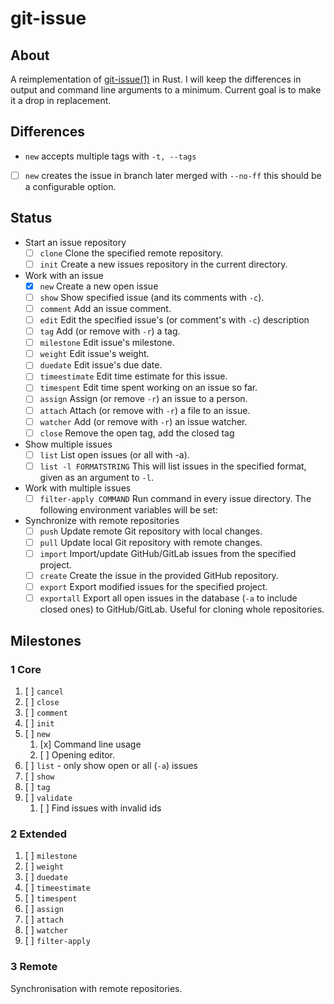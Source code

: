 # git-issue

## About

A reimplementation of [git-issue(1)](https://github.com/dspinellis/git-issue) in
Rust. I will keep the differences in output and command line arguments to a minimum.
Current goal is to make it a drop in replacement.

## Differences

- `new` accepts multiple tags with `-t, --tags`
- [ ] `new` creates the issue in branch later merged with `--no-ff` this should
  be a configurable option.

## Status

- Start an issue repository
  - [ ] `clone` Clone the specified remote repository.
  - [ ] `init` Create a new issues repository in the current directory.

- Work with an issue
  - [x] `new` Create a new open issue
  - [ ] `show` Show specified issue (and its comments with `-c`).
  - [ ] `comment` Add an issue comment.
  - [ ] `edit` Edit the specified issue's (or comment's with `-c`) description
  - [ ] `tag` Add (or remove with `-r`) a tag.
  - [ ] `milestone` Edit issue's milestone.
  - [ ] `weight` Edit issue's weight.
  - [ ] `duedate` Edit issue's due date.
  - [ ] `timeestimate` Edit time estimate for this issue.
  - [ ] `timespent` Edit time spent working on an issue so far.
  - [ ] `assign` Assign (or remove `-r`) an issue to a person.
  - [ ] `attach` Attach (or remove with `-r`) a file to an issue.
  - [ ] `watcher` Add (or remove with `-r`) an issue watcher.
  - [ ] `close` Remove the open tag, add the closed tag

- Show multiple issues
  - [ ] `list` List open issues (or all with -a).
  - [ ]  `list -l FORMATSTRING` This will list issues in the specified format,
    given as an argument to `-l`.

- Work with multiple issues
  - [ ] `filter-apply COMMAND` Run command in every issue directory. The
    following environment variables will be set:

- Synchronize with remote repositories
  - [ ] `push` Update remote Git repository with local changes.
  - [ ] `pull` Update local Git repository with remote changes.
  - [ ] `import` Import/update GitHub/GitLab issues from the specified project.
  - [ ] `create` Create the issue in the provided GitHub repository.
  - [ ] `export` Export modified issues for the specified project.
  - [ ] `exportall` Export all open issues in the database (`-a` to include closed
    ones) to GitHub/GitLab. Useful for cloning whole repositories.

## Milestones

### 1 Core

1. [ ] `cancel`
1. [ ] `close`
1. [ ] `comment`
1. [ ] `init`
1. [ ] `new`
   1. [x] Command line usage
   1. [ ] Opening editor.
1. [ ] `list` - only show open or all (`-a`) issues
1. [ ] `show`
1. [ ] `tag`
1. [ ] `validate`
   1. [ ] Find issues with invalid ids

### 2 Extended

1. [ ] `milestone`
1. [ ] `weight`
1. [ ] `duedate`
1. [ ] `timeestimate`
1. [ ] `timespent`
1. [ ] `assign`
1. [ ] `attach`
1. [ ] `watcher`
1. [ ] `filter-apply`

### 3 Remote

Synchronisation with remote repositories.
